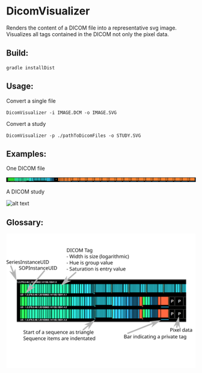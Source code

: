 # DicomVisualizer

Renders the content of a DICOM file into a representative svg image.
Visualizes all tags contained in the DICOM not only the pixel data.

## Build:

    gradle installDist


## Usage:
Convert a single file

    DicomVisualizer -i IMAGE.DCM -o IMAGE.SVG

Convert a study

    DicomVisualizer -p ./pathToDicomFiles -o STUDY.SVG
    

## Examples:

One DICOM file

![alt text](./examples/dcm_image.svg "One DICOM file")

A DICOM study

![alt text](./examples/dcm_study.svg "A DICOM study")


## Glossary:

![alt text](./examples/glossary.svg "Glossary")


